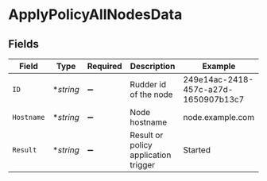 # ApplyPolicyAllNodesData


## Fields

| Field                                | Type                                 | Required                             | Description                          | Example                              |
| ------------------------------------ | ------------------------------------ | ------------------------------------ | ------------------------------------ | ------------------------------------ |
| `ID`                                 | **string*                            | :heavy_minus_sign:                   | Rudder id of the node                | 249e14ac-2418-457c-a27d-1650907b13c7 |
| `Hostname`                           | **string*                            | :heavy_minus_sign:                   | Node hostname                        | node.example.com                     |
| `Result`                             | **string*                            | :heavy_minus_sign:                   | Result or policy application trigger | Started                              |